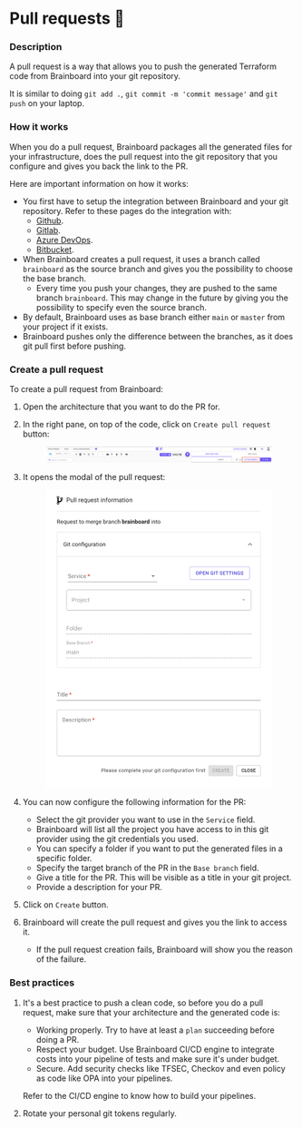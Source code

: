 # Pull requests 📨

### Description

A pull request is a way that allows you to push the generated Terraform code from Brainboard into your git repository.

It is similar to doing `git add .`, `git commit -m 'commit message'` and `git push` on your laptop.

### How it works

When you do a pull request, Brainboard packages all the generated files for your infrastructure, does the pull request into the git repository that you configure and gives you back the link to the PR.

Here are important information on how it works:

* You first have to setup the integration between Brainboard and your git repository. Refer to these pages do the integration with:
  * [Github](https://gitlab.com/brainboard/brainboard/-/blob/main/git-configuration/git-apps/README.md).
  * [Gitlab](https://gitlab.com/brainboard/brainboard/-/blob/main/git-configuration/personal-git-tokens/README.md#gitlab).
  * [Azure DevOps](https://gitlab.com/brainboard/brainboard/-/blob/main/git-configuration/personal-git-tokens/README.md#azure-devops).
  * [Bitbucket](https://gitlab.com/brainboard/brainboard/-/blob/main/git-configuration/personal-git-tokens/README.md#bitbucket).
* When Brainboard creates a pull request, it uses a branch called `brainboard` as the source branch and gives you the possibility to choose the base branch.
  * Every time you push your changes, they are pushed to the same branch `brainboard`. This may change in the future by giving you the possibility to specify even the source branch.
* By default, Brainboard uses as base branch either `main` or `master` from your project if it exists.
* Brainboard pushes only the difference between the branches, as it does git pull first before pushing.

### Create a pull request

To create a pull request from Brainboard:

1. Open the architecture that you want to do the PR for.
2.  In the right pane, on top of the code, click on `Create pull request` button:&#x20;

    <figure><img src="../.gitbook/assets/create-pull-request-button.png" alt=""><figcaption></figcaption></figure>
3.  It opens the modal of the pull request:&#x20;

    <figure><img src="../.gitbook/assets/pull-request-modal.png" alt=""><figcaption></figcaption></figure>
4. You can now configure the following information for the PR:
   * Select the git provider you want to use in the `Service` field.
   * Brainboard will list all the project you have access to in this git provider using the git credentials you used.
   * You can specify a folder if you want to put the generated files in a specific folder.
   * Specify the target branch of the PR in the `Base branch` field.
   * Give a title for the PR. This will be visible as a title in your git project.
   * Provide a description for your PR.
5. Click on `Create` button.
6. Brainboard will create the pull request and gives you the link to access it.
   * If the pull request creation fails, Brainboard will show you the reason of the failure.

### Best practices

1.  It's a best practice to push a clean code, so before you do a pull request, make sure that your architecture and the generated code is:

    * Working properly. Try to have at least a `plan` succeeding before doing a PR.
    * Respect your budget. Use Brainboard CI/CD engine to integrate costs into your pipeline of tests and make sure it's under budget.
    * Secure. Add security checks like TFSEC, Checkov and even policy as code like OPA into your pipelines.

    Refer to the CI/CD engine to know how to build your pipelines.
2. Rotate your personal git tokens regularly.

